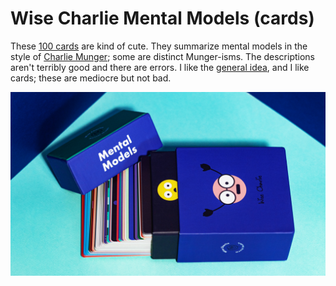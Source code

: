 # Wise Charlie Mental Models (cards)

These [100 cards][] are kind of cute. They summarize mental models in
the style of [Charlie Munger][]; some are distinct Munger-isms. The
descriptions aren't terribly good and there are errors. I like the
[general idea][], and I like cards; these are mediocre but not bad.

[100 cards]: https://www.wisecharlie.com/shop
[Charlie Munger]: https://en.wikipedia.org/wiki/Charlie_Munger#%22Elementary,_worldly_wisdom%22
[general idea]: https://fs.blog/mental-models/

![image](image.jpg)
